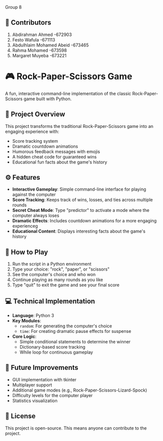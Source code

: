 Group 8
## 👥 Contributors
1.	Abdirahman Ahmed		 -672903
2.	Festo Wafula			 -671113
3.	Abdulhlaim Mohamed Abeid -673465
4.	Rahma Mohamed 		 -673598
5.	Margaret Muyeba		 -673221


# 🎮 Rock-Paper-Scissors Game

A fun, interactive command-line implementation of the classic Rock-Paper-Scissors game built with Python.

## 📝 Project Overview

This project transforms the traditional Rock-Paper-Scissors game into an engaging experience with:

- Score tracking system
- Dramatic countdown animations
- Humorous feedback messages with emojis
- A hidden cheat code for guaranteed wins
- Educational fun facts about the game's history

## ⚙️ Features

- **Interactive Gameplay**: Simple command-line interface for playing against the computer
- **Score Tracking**: Keeps track of wins, losses, and ties across multiple rounds
- **Secret Cheat Mode**: Type "predictor" to activate a mode where the computer always loses
- **Dramatic Effects**: Includes countdown animations for a more engaging experienceg
- **Educational Content**: Displays interesting facts about the game's history

## 🚀 How to Play

1. Run the script in a Python environment
2. Type your choice: "rock", "paper", or "scissors"
3. See the computer's choice and who won
4. Continue playing as many rounds as you like
5. Type "quit" to exit the game and see your final score

## 💻 Technical Implementation

- **Language**: Python 3
- **Key Modules**: 
  - `random`: For generating the computer's choice
  - `time`: For creating dramatic pause effects for suspense
- **Core Logic**: 
  - Simple conditional statements to determine the winner
  - Dictionary-based score tracking
  - While loop for continuous gameplay

## 🔮 Future Improvements

- GUI implementation with tkinter
- Multiplayer support
- Additional game modes (e.g., Rock-Paper-Scissors-Lizard-Spock)
- Difficulty levels for the computer player
- Statistics visualization
## 📜 License

This project is open-source. This means anyone can contribute to the project.
